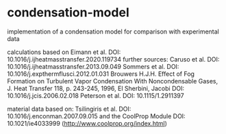 # condensation-model
implementation of a condensation model for comparison with experimental data

calculations based on 
Eimann et al. DOI: 10.1016/j.ijheatmasstransfer.2020.119734
further sources: 
Caruso et al. DOI: 10.1016/j.ijheatmasstransfer.2013.09.049
Sommers et al. DOI: 10.1016/j.expthermflusci.2012.01.031
Brouwers H.J.H. Effect of Fog Formation on Turbulent Vapor Condensation With Noncondensable Gases, J. Heat Transfer 118, p. 243-245, 1996, 
El Sherbini, Jacobi DOI: 10.1016/j.jcis.2006.02.018
Peterson et al. DOI: 10.1115/1.2911397

material data based on:
Tsilingiris et al. DOI: 10.1016/j.enconman.2007.09.015
and the CoolProp Module DOI: 10.1021/ie4033999 (http://www.coolprop.org/index.html)
